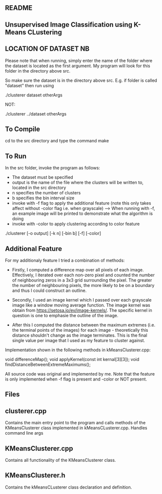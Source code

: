 ## README

## Unsupervised Image Classification using K-Means CLustering

## LOCATION OF DATASET NB
Please note that when running, simply enter the name of the folder where the dataset is located as the first argument.
My program will look for this folder in the directory above src.

So make sure the dataset is in the directory above src.
E.g. if folder is called "dataset" then run using

./clusterer dataset otherArgs

NOT:

./clusterer ../dataset otherArgs

## To Compile

cd to the src directory and type the command make

## To Run

In the src folder, invoke the program as follows:
- The dataset must be specified
- output is the name of the file where the clusters will be written to, located in the src directory
- n specifies the number of clusters
- b specifies the bin interval size
- invoke with -f flag to apply the additional feature (note this only takes affect without -color flag i.e. when grayscale)
   --> When running with -f, an example image will be printed to demonstrate what the algorithm is doing
- invoke with -color to apply clustering according to color feature

./clusterer <dataset> [-o output] [-k n] [-bin b] [-f] [-color]

## Additional Feature

For my additionaly feature I tried a combination of methods:

- Firstly, I computed a difference map over all pixels of each image. Effectively, I iterated over each non-zero pixel and counted the number of neighbouring zeros in a 3x3 grid surrounding the pixel. The greater the number of neighbouring pixels, the more likely to be on a boundary and thus I could construct an outline.

- Secondly, I used an image kernel which I passed over each grayscale image like a window moving average function. The image kernel was obtain from https://setosa.io/ev/image-kernels/.
The specific kernel in question is one to emphasie the outline of the image.

- After this I computed the distance between the maximum extremes (i.e. the terminal points of the images) for each image - theoretically this distance shouldn't change as the image terminates. This is the final single value per image that I used as my feature to cluster against.

Implementation shown in the following methods in kMeansClusterer.cpp:

void differenceMap();
void applyKernel(const int kernal[3][3]);
void findDistanceBetweenExtremeMaximums();

All source code was original and implemented by me.
Note that the feature is only implemented when -f flag is present and -color or NOT present.

## Files

## clusterer.cpp
Contains the main entry point to the program and calls methods of the KMeansClusterer class implemented in kMeansCLusterer.cpp. Handles command line args


## KMeansClusterer.cpp
Contains all functionality of the KMeansClusterer class.

## KMeansClusterer.h
Contains the kMeansCLusterer class declaration and definition.


 
